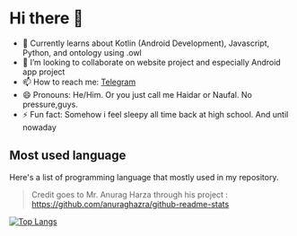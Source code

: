 # Hi there 👋

<!--
**naufalHaidar12342/naufalHaidar12342** is a ✨ _special_ ✨ repository because its `README.md` (this file) appears on your GitHub profile.

Here are some ideas to get you started:

- 🔭 I’m currently working on ...
- 🌱 I’m currently learning ...
- 👯 I’m looking to collaborate on ...
- 🤔 I’m looking for help with ...
- 💬 Ask me about ...
- 📫 How to reach me: ...
- 😄 Pronouns: ...
- ⚡ Fun fact: ...
-->

- 🌱 Currently learns about Kotlin (Android Development), Javascript, Python, and ontology using .owl
- 👯 I’m looking to collaborate on website project and especially Android app project
- 📫 How to reach me: [Telegram](https://t.me/heydar12342)
- 😄 Pronouns: He/Him. Or you just call me Haidar or Naufal. No pressure,guys.
- ⚡ Fun fact: Somehow i feel sleepy all time back at high school. And until nowaday

## Most used language

Here's a list of programming language that mostly used in my repository.

> Credit goes to Mr. Anurag Harza through his project : <https://github.com/anuraghazra/github-readme-stats>

[![Top Langs](https://github-readme-stats.vercel.app/api/top-langs/?username=naufalHaidar12342&theme=gruvbox&langs_count=5&layout=compact)](https://github.com/naufalHaidar12342/github-readme-stats)
